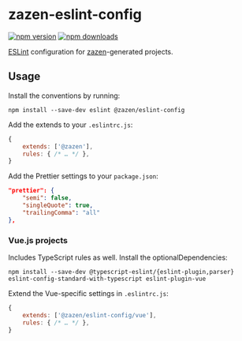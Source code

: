# zazen-eslint-config

[![npm version][npm-img]][npm-url]
[![npm downloads][npm-dls]][npm-url]

[ESLint][] configuration for [zazen][]-generated projects.

## Usage

Install the conventions by running:

```shell
npm install --save-dev eslint @zazen/eslint-config
```

Add the extends to your `.eslintrc.js`:

```js
{
    extends: ['@zazen'],
    rules: { /* … */ },
}
```

Add the Prettier settings to your `package.json`:

```json
"prettier": {
    "semi": false,
    "singleQuote": true,
    "trailingComma": "all"
},
```

### Vue.js projects

Includes TypeScript rules as well. Install the optionalDependencies:

```shell
npm install --save-dev @typescript-eslint/{eslint-plugin,parser} eslint-config-standard-with-typescript eslint-plugin-vue
```

Extend the Vue-specific settings in `.eslintrc.js`:

```js
{
    extends: ['@zazen/eslint-config/vue'],
    rules: { /* … */ },
}
```

[npm-url]: https://www.npmjs.com/package/@zazen/eslint-config
[npm-img]: https://img.shields.io/npm/v/@zazen/eslint-config.svg?style=flat-square
[npm-dls]: https://img.shields.io/npm/dt/@zazen/eslint-config.svg?style=flat-square
[issues-url]: https://github.com/stormwarning/zazen-eslint-config/issues
[issues-img]: https://img.shields.io/github/issues/stormwarning/zazen-eslint-config.svg?style=flat-square
[eslint]: https://eslint.org
[zazen]: https://github.com/stormwarning/zazen
